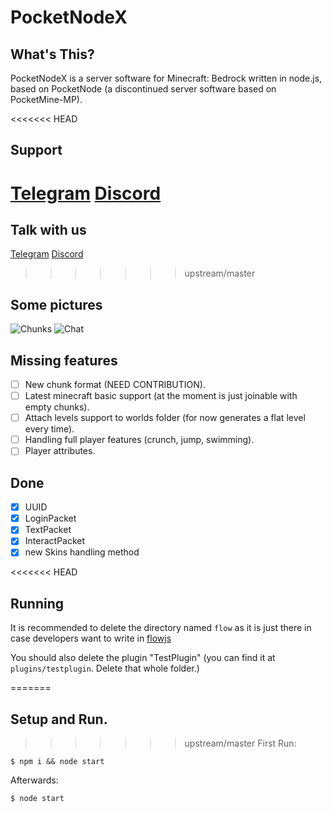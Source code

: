 # PocketNodeX

## What's This?
PocketNodeX is a server software for Minecraft: Bedrock written in node.js, based on PocketNode (a discontinued server software based on PocketMine-MP).

<<<<<<< HEAD
## Support
[Telegram](https://t.me/PocketNodeX)
[Discord](https://discord.gg/KMBx63F)
=======
## Talk with us
[Telegram](https://t.me/PocketNodeX)
[Discord](https://discord.gg/fGkHZhu)
>>>>>>> upstream/master

## Some pictures
![Chunks](https://user-images.githubusercontent.com/34418030/63705464-7eec2700-c82d-11e9-8a3e-19fe78459816.png)
![Chat](https://user-images.githubusercontent.com/34418030/63705467-80b5ea80-c82d-11e9-921e-0e0eb4bb5822.png)


## Missing features
- [ ] New chunk format (NEED CONTRIBUTION).
- [ ] Latest minecraft basic support (at the moment is just joinable with empty chunks).
- [ ] Attach levels support to worlds folder (for now generates a flat level every time).
- [ ] Handling full player features (crunch, jump, swimming).
- [ ] Player attributes.

## Done
- [x] UUID 
- [x] LoginPacket
- [x] TextPacket
- [x] InteractPacket
- [x] new Skins handling method

<<<<<<< HEAD
## Running
It is recommended to delete the directory named `flow` as it is just there in case developers want to write in [flowjs](https://flow.org/)

You should also delete the plugin "TestPlugin" (you can find it at `plugins/testplugin`. Delete that whole folder.)

=======
## Setup and Run.
>>>>>>> upstream/master
First Run:
```
$ npm i && node start
```

Afterwards:
```
$ node start
